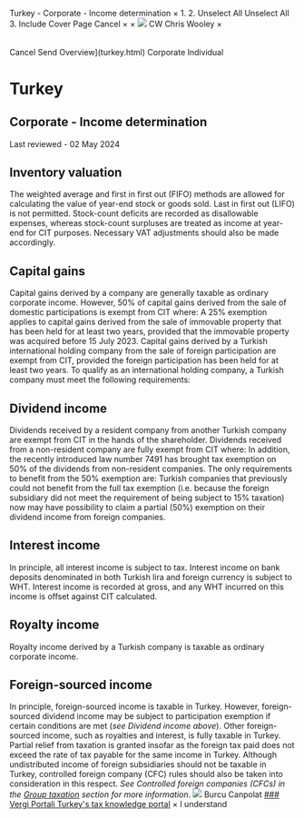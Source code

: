 Turkey - Corporate - Income determination
×
1.
2.
Unselect All
Unselect All
3.
Include Cover Page
Cancel
×
×
![](-/media/world-wide-tax-summaries/attachments/global---chris-wooley.ashx%3Frev=ac5e5f3223b34096b1afc2a6009c7320&revision=ac5e5f32-23b3-4096-b1af-c2a6009c7320&hash=859B7ADC84DC2CBEC9760E9E6EE7DE6D0A8BFCDF)
CW
Chris Wooley
×
######
Cancel
Send
Overview](turkey.html)
Corporate
Individual
# Turkey
## Corporate - Income determination
Last reviewed - 02 May 2024
## Inventory valuation
The weighted average and first in first out (FIFO) methods are allowed for calculating the value of year-end stock or goods sold. Last in first out (LIFO) is not permitted. Stock-count deficits are recorded as disallowable expenses, whereas stock-count surpluses are treated as income at year-end for CIT purposes. Necessary VAT adjustments should also be made accordingly.
## Capital gains
Capital gains derived by a company are generally taxable as ordinary corporate income. However, 50% of capital gains derived from the sale of domestic participations is exempt from CIT where:
A 25% exemption applies to capital gains derived from the sale of immovable property that has been held for at least two years, provided that the immovable property was acquired before 15 July 2023.
Capital gains derived by a Turkish international holding company from the sale of foreign participation are exempt from CIT, provided the foreign participation has been held for at least two years. To qualify as an international holding company, a Turkish company must meet the following requirements:
## Dividend income
Dividends received by a resident company from another Turkish company are exempt from CIT in the hands of the shareholder. Dividends received from a non-resident company are fully exempt from CIT where:
In addition, the recently introduced law number 7491 has brought tax exemption on 50% of the dividends from non-resident companies. The only requirements to benefit from the 50% exemption are:
Turkish companies that previously could not benefit from the full tax exemption (i.e. because the foreign subsidiary did not meet the requirement of being subject to 15% taxation) now may have possibility to claim a partial (50%) exemption on their dividend income from foreign companies.
## Interest income
In principle, all interest income is subject to tax. Interest income on bank deposits denominated in both Turkish lira and foreign currency is subject to WHT. Interest income is recorded at gross, and any WHT incurred on this income is offset against CIT calculated.
## Royalty income
Royalty income derived by a Turkish company is taxable as ordinary corporate income.
## Foreign-sourced income
In principle, foreign-sourced income is taxable in Turkey. However, foreign-sourced dividend income may be subject to participation exemption if certain conditions are met (*see Dividend income above*).
Other foreign-sourced income, such as royalties and interest, is fully taxable in Turkey. Partial relief from taxation is granted insofar as the foreign tax paid does not exceed the rate of tax payable for the same income in Turkey.
Although undistributed income of foreign subsidiaries should not be taxable in Turkey, controlled foreign company (CFC) rules should also be taken into consideration in this respect. *See Controlled foreign companies (CFCs) in the [Group taxation](turkey/corporate/group-taxation.html) section for more information*.
![](-/media/world-wide-tax-summaries/attachments/turkey---burcu_canpolat.ashx%3Frev=53e7265900154db280a8bf46247d2fa2&revision=53e72659-0015-4db2-80a8-bf46247d2fa2&hash=5827322307037DE55D675E6FA434C185346ED170)
Burcu Canpolat
[### Vergi Portali
Turkey's tax knowledge portal](http://www.vergiportali.com/)
×
I understand